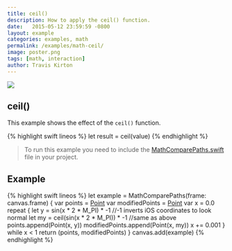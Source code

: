 ```yaml
---
title: ceil()
description: How to apply the ceil() function.
date:   2015-05-12 23:59:59 -0800
layout: example
categories: examples, math
permalink: /examples/math-ceil/
image: poster.png
tags: [math, interaction]
author: Travis Kirton
---
```

![](ceil.png)

## ceil()
This example shows the effect of the `ceil()` function.

{% highlight swift lineos %}
let result = ceil(value)
{% endhighlight %}

> To run this example you need to include the [MathComparePaths.swift](https://gist.github.com/C4Framework/0705e9ad451fa2b655075ad72432ca46) file in your project.

## Example
{% highlight swift lineos %}
let example = MathComparePaths(frame: canvas.frame) {
    var points = [Point]()
    var modifiedPoints = [Point]()
    var x = 0.0
    repeat {
        let y = sin(x * 2 * M_PI) * -1 //-1 inverts iOS coordinates to look normal
        let my = ceil(sin(x * 2 * M_PI)) * -1 //same as above
        points.append(Point(x, y))
        modifiedPoints.append(Point(x, my))
        x += 0.001
    } while x < 1
    return (points, modifiedPoints)
}
canvas.add(example)
{% endhighlight %}
